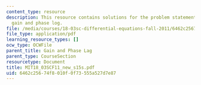 ```yaml
---
content_type: resource
description: This resource contains solutions for the problem statements related to
  gain and phase log.
file: /media/courses/18-03sc-differential-equations-fall-2011/6462c25674f8010f0f73555a527d7e87_MIT18_03SCF11_new_s15s.pdf
file_type: application/pdf
learning_resource_types: []
ocw_type: OCWFile
parent_title: Gain and Phase Lag
parent_type: CourseSection
resourcetype: Document
title: MIT18_03SCF11_new_s15s.pdf
uid: 6462c256-74f8-010f-0f73-555a527d7e87
---
```

